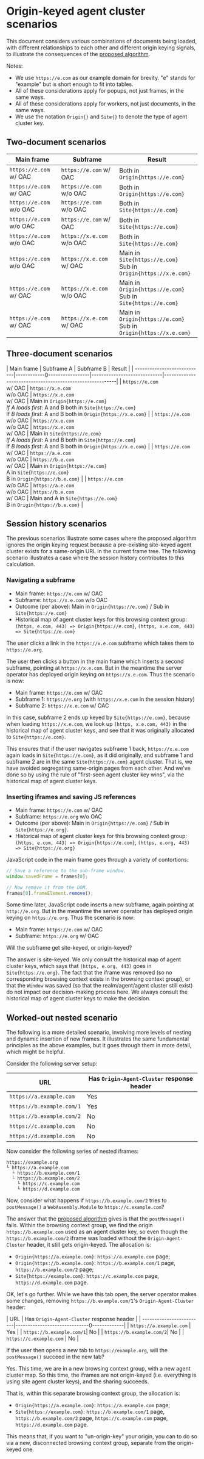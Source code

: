 # Origin-keyed agent cluster scenarios

This document considers various combinations of documents being loaded, with different relationships to each other and different origin keying signals, to illustrate the consequences of the [proposed algorithm](./README.md#specification-plan).

Notes:

* We use `https://e.com` as our example domain for brevity. "e" stands for "example" but is short enough to fit into tables.
* All of these considerations apply for popups, not just frames, in the same ways.
* All of these considerations apply for workers, not just documents, in the same ways.
* We use the notation `Origin{}` and `Site{}` to denote the type of agent cluster key.

## Two-document scenarios

| Main frame               | Subframe                  | Result                                                               |
| -------------------------|---------------------------|----------------------------------------------------------------------|
| `https://e.com` w/ OAC   | `https://e.com` w/ OAC    | Both in `Origin{https://e.com}`                                      |
| `https://e.com` w/ OAC   | `https://e.com` w/o OAC   | Both in `Origin{https://e.com}`                                      |
| `https://e.com` w/o OAC  | `https://e.com` w/o OAC   | Both in `Site{https://e.com}`                                        |
| `https://e.com` w/o OAC  | `https://e.com` w/ OAC    | Both in `Site{https://e.com}`                                        |
| `https://e.com` w/o OAC  | `https://x.e.com` w/o OAC | Both in `Site{https://e.com}`                                        |
| `https://e.com` w/o OAC  | `https://x.e.com` w/ OAC  | Main in `Site{https://e.com}`   <br>Sub in `Origin{https://x.e.com}` |
| `https://e.com` w/ OAC   | `https://x.e.com` w/o OAC | Main in `Origin{https://e.com}` <br>Sub in `Site{https://e.com}`     |
| `https://e.com` w/ OAC   | `https://x.e.com` w/ OAC  | Main in `Origin{https://e.com}` <br>Sub in `Origin{https://x.e.com}` |

## Three-document scenarios

| Main frame                  | Subframe A                   | Subframe B                  | Result                                                   |
| ----------------------------|------------0-----------------|-----------------------------|----------------------------------------------------------|
| `https://e.com`<br>w/ OAC   | `https://x.e.com`<br>w/o OAC | `https://x.e.com`<br>w/ OAC | Main in `Origin{https://e.com}`<br>_If A loads first_: A and B both in `Site{https://e.com}` <br>If _B loads first_: A and B both in `Origin{https://x.e.com}` |
| `https://e.com`<br>w/o OAC  | `https://x.e.com`<br>w/o OAC | `https://x.e.com`<br>w/ OAC | Main in `Site{https://e.com}`<br>_If A loads first_: A and B both in `Site{https://e.com}` <br>If _B loads first_: A and B both in `Origin{https://x.e.com}` |
| `https://e.com`<br>w/ OAC   | `https://a.e.com`<br>w/o OAC | `https://b.e.com`<br>w/ OAC | Main in `Origin{https://e.com}`<br>A in `Site{https://e.com}`<br>B in `Origin{https://b.e.com}` |
| `https://e.com`<br>w/o OAC  | `https://a.e.com`<br>w/o OAC | `https://b.e.com`<br>w/ OAC | Main and A in `Site{https://e.com}`<br>B in `Origin{https://b.e.com}` |

## Session history scenarios

The previous scenarios illustrate some cases where the proposed algorithm ignores the origin keying request because a pre-existing site-keyed agent cluster exists for a same-origin URL in the current frame tree. The following scenario illustrates a case where the session history contributes to this calculation.

### Navigating a subframe

* Main frame: `https://e.com` w/ OAC
* Subframe: `https://x.e.com` w/o OAC
* Outcome (per above): Main in `Origin{https://e.com}` / Sub in `Site{https://e.com}`
* Historical map of agent cluster keys for this browsing context group: `(https, e.com, 443) => Origin{https://e.com}`, `(https, x.e.com, 443) => Site{https://e.com}`

The user clicks a link in the `https://x.e.com` subframe which takes them to `https://e.org`.

The user then clicks a button in the main frame which inserts a second subframe, pointing at `https://x.e.com`. But in the meantime the server operator has deployed origin keying on `https://x.e.com`. Thus the scenario is now:

* Main frame: `https://e.com` w/ OAC
* Subframe 1: `https://e.org` (with `https://x.e.com` in the session history)
* Subframe 2: `https://x.e.com` w/ OAC

In this case, subframe 2 ends up keyed by `Site{https://e.com}`, because when loading `https://x.e.com`, we look up `(https, x.e.com, 443)` in the historical map of agent cluster keys, and see that it was originally allocated to `Site{https://e.com}`.

This ensures that if the user navigates subframe 1 back, `https://x.e.com` again loads in `Site{https://e.com}`, as it did originally, and subframe 1 and subframe 2 are in the same `Site{https://e.com}` agent cluster. That is, we have avoided segregating same-origin pages from each other. And we've done so by using the rule of "first-seen agent cluster key wins", via the historical map of agent cluster keys.

### Inserting iframes and saving JS references

* Main frame: `https://e.com` w/ OAC
* Subframe: `https://e.org` w/o OAC
* Outcome (per above): Main in `Origin{https://e.com}` / Sub in `Site{https://e.org}`.
* Historical map of agent cluster keys for this browsing context group: `(https, e.com, 443) => Origin{https://e.com}`, `(https, e.org, 443) => Site{https://e.org}`

JavaScript code in the main frame goes through a variety of contortions:

```js
// Save a reference to the sub-frame window.
window.savedFrame = frames[0];

// Now remove it from the DOM.
frames[0].frameElement.remove();
```

Some time later, JavaScript code inserts a new subframe, again pointing at `http://e.org`. But in the meantime the server operator has deployed origin keying on `https://e.org`. Thus the scenario is now:

* Main frame: `https://e.com` w/ OAC
* Subframe: `https://e.org` w/ OAC

Will the subframe get site-keyed, or origin-keyed?

The answer is site-keyed. We only consult the historical map of agent cluster keys, which says that `(https, e.org, 443)` goes in `Site{https://e.org}`. The fact that the iframe was removed (so no corresponding browsing context exists in the browsing context group), or that the `Window` was saved (so that the realm/agent/agent cluster still exist) do not impact our decision-making process here. We always consult the historical map of agent cluster keys to make the decision.

## Worked-out nested scenario

The following is a more detailed scenario, involving more levels of nesting and dynamic insertion of new frames. It illustrates the same fundamental principles as the above examples, but it goes through them in more detail, which might be helpful.

Consider the following server setup:

| URL                      | Has `Origin-Agent-Cluster` response header |
| -------------------------|--------------------------------------------|
| `https://a.example.com`  | Yes                                        |
| `https://b.example.com/1`| Yes                                        |
| `https://b.example.com/2`| No                                         |
| `https://c.example.com`  | No                                         |
| `https://d.example.com`  | No                                         |

Now consider the following series of nested iframes:

```
https://example.org
└ https://a.example.com
  └ https://b.example.com/1
  └ https://b.example.com/2
    └ https://c.example.com
    └ https://d.example.com
```

Now, consider what happens if `https://b.example.com/2` tries to `postMessage()` a `WebAssembly.Module` to `https://c.example.com`?

The answer that the [proposed algorithm](./README.md#specification-plan) gives is that the `postMessage()` fails. Within the browsing context group, we find the origin `https://b.example.com` used as an agent cluster key, so even though the `https://b.example.com/2` iframe was loaded without the `Origin-Agent-Cluster` header, it still gets origin-keyed. The allocation is:

- `Origin{https://a.example.com}`: `https://a.example.com` page;
- `Origin{https://b.example.com}`: `https://b.example.com/1` page, `https://b.example.com/2` page;
- `Site{https://example.com}`: `https://c.example.com` page, `https://d.example.com` page.

OK, let's go further. While we have this tab open, the server operator makes some changes, removing `https://b.example.com/1`'s `Origin-Agent-Cluster` header:

| URL                      | Has `Origin-Agent-Cluster` response header |
| -------------------------|------------------------------0-------------|
| `https://a.example.com`  | Yes                                        |
| `https://b.example.com/1`| No                                         |
| `https://b.example.com/2`| No                                         |
| `https://c.example.com`  | No                                         |

If the user then opens a new tab to `https://example.org`, will the `postMessage()` succeed in the new tab?

Yes. This time, we are in a new browsing context group, with a new agent cluster map. So this time, the iframes are not origin-keyed (i.e. everything is using site agent cluster keys), and the sharing succeeds.

That is, within this separate browsing context group, the allocation is:

- `Origin{https://a.example.com}`: `https://a.example.com` page;
- `Site{https://example.com}`: `https://b.example.com/1` page, `https://b.example.com/2` page, `https://c.example.com` page, `https://d.example.com` page.

This means that, if you want to "un-origin-key" your origin, you can to do so via a new, disconnected browsing context group, separate from the origin-keyed one.
